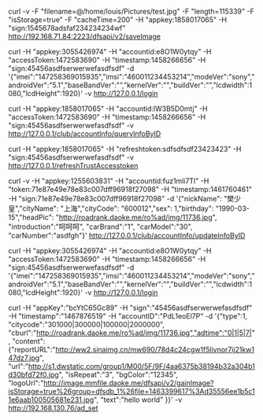 curl -v -F "filename=@/home/louis/Pictures/test.jpg" -F "length=115339" -F "isStorage=true" -F "cacheTime=200" -H "appkey:1858017065" -H "sign:1545678adsfaf234234234wf" http://192.168.71.84:2223/dfsapi/v2/saveImage


curl -H "appkey:3055426974" -H "accountid:e8O1W0ytqy" -H "accessToken:1472583690" -H "timestamp:1458266656" -H "sign:45456asdfserwerwefasdfsdf" -d '{"imei":"147258369015935","imsi":"460011234453214","modeVer":"sony","androidVer":"5.1","baseBandVer":"","kernelVer":"","buildVer":"","lcdwidth":1080,"lcdHeight":1920}' -v http://127.0.0.1/login

curl -H "appkey:1858017065" -H "accountid:lW3B5D0mtj" -H "accessToken:1472583690" -H "timestamp:1458266656" -H "sign:45456asdfserwerwefasdfsdf" -v http://127.0.0.1/club/accountInfo/queryInfoByID

curl -H "appkey:1858017065" -H "refreshtoken:sdfsdfsdf23423423" -H "sign:45456asdfserwerwefasdfsdf" -v http://127.0.0.1/refreshTrustAccesstoken

curl -v -H "appkey:1255603831" -H "accountid:fuz1mli7Tl" -H "token:71e87e49e78e83c007dff96918f27098" -H "timestamp:1461760461" -H "sign:71e87e49e78e83c007dff96918f27098" -d '{"nickName": "樊少皇","cityName": "上海","cityCode": "600012","sex": 1,"birthday": "1990-03-15","headPic": "http://roadrank.daoke.me/ro%ad/img/11736.jpg", "introduction":"呵呵呵", "carBrand":"1", "carModel":"30", "carNumber":"asdfgh"}' http://127.0.0.1/club/accountInfo/updateInfoByID

curl -H "appkey:3055426974" -H "accountid:e8O1W0ytqy" -H "accessToken:1472583690" -H "timestamp:1458266656" -H "sign:45456asdfserwerwefasdfsdf" -d '{"imei":"147258369015935","imsi":"460011234453214","modeVer":"sony","androidVer":"5.1","baseBandVer":"","kernelVer":"","buildVer":"","lcdwidth":1080,"lcdHeight":1920}' -v http://127.0.0.1/login

curl -H "appKey":"bcYtC65Gc89" -H "sign":"45456asdfserwerwefasdfsdf" -H "timestamp":"1467876519" -H "accountID":"PdL1eoEl7P" -d '{"type":1, "citycode":"301000|300000|100000|2000000", "cburl":"http://roadrank.daoke.me/ro%ad/img/11736.jpg","adtime":"0|1|5|7|", "content":{"reportURL":"http://ww2.sinaimg.cn/mw690/78d4c24cgw1f5livnor7ij21kw147dz7.jpg", "url":"http://s1.dwstatic.com/group1/M00/5F/9F/4aa6375b38194b32a304b1d30bfd72f0.jpg", "isRepeat":"3", "bgColor":"12345", "logoUrl":"http://image.mmfile.daoke.me/dfsapi/v2/gainImage?isStorage=true%26group=dfsdb_1%26file=1463399617%3Ad35556ee1b5c11e6aab100505681e231.jpg", "text":"hello world" }}' -v http://192.168.130.76/ad_set
